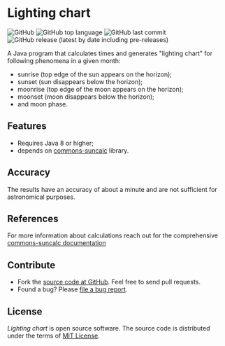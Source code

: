 # Lighting chart
![GitHub](https://img.shields.io/github/license/bartoszreszka/lighting-chart) ![GitHub top language](https://img.shields.io/github/languages/top/bartoszreszka/lighting-chart) ![GitHub last commit](https://img.shields.io/github/last-commit/bartoszreszka/lighting-chart) ![GitHub release (latest by date including pre-releases)](https://img.shields.io/github/v/release/bartoszreszka/lighting-chart?include_prereleases)

A Java program that calculates times and generates "lighting chart" for following phenomena in a given month:
- sunrise (top edge of the sun appears on the horizon);
- sunset (sun disappears below the horizon);
- moonrise (top edge of the moon appears on the horizon);
- moonset (moon disappears below the horizon);
- and moon phase.

## Features

- Requires Java 8 or higher;
- depends on [commons-suncalc](https://github.com/shred/commons-suncalc) library.

## Accuracy

The results have an accuracy of about a minute and are not sufficient for astronomical purposes.

## References

For more information about calculations reach out for the comprehensive [commons-suncalc documentation](https://shredzone.org/maven/commons-suncalc/)

## Contribute

* Fork the [source code at GitHub](https://github.com/bartoszreszka/lighting-chart). Feel free to send pull requests.
* Found a bug? Please [file a bug report](https://github.com/bartoszreszka/lighting-chart/issues).

## License

_Lighting chart_ is open source software. The source code is distributed under the terms of [MIT License](https://github.com/bartoszreszka/lighting-chart/blob/master/LICENSE).
